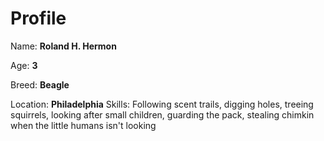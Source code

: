 # Profile

Name: **Roland H. Hermon**

Age: **3**

Breed: **Beagle**

Location: **Philadelphia**
Skills: Following scent trails, digging holes, treeing squirrels, looking after small children, guarding the pack, stealing chimkin when the little humans isn't looking
